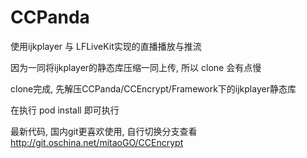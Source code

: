# CCPanda
使用ijkplayer 与 LFLiveKit实现的直播播放与推流

因为一同将ijkplayer的静态库压缩一同上传, 所以 clone 会有点慢

clone完成, 先解压CCPanda/CCEncrypt/Framework下的ijkplayer静态库

在执行 pod install 即可执行

最新代码, 国内git更喜欢使用, 自行切换分支查看
http://git.oschina.net/mitaoGO/CCEncrypt 

